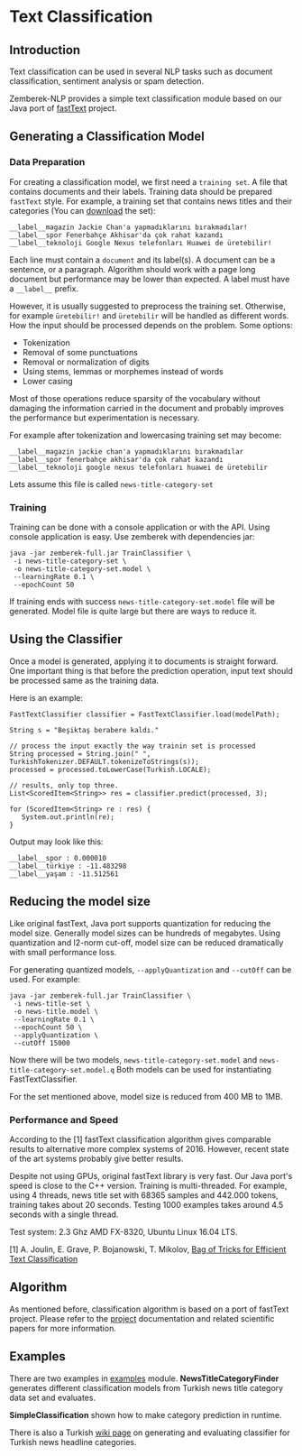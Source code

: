 Text Classification
============

## Introduction

Text classification can be used in several NLP tasks such as document classification, sentiment analysis or spam detection.   

Zemberek-NLP provides a simple text classification module based on our Java port of [fastText](https://fasttext.cc/) project.

## Generating a Classification Model 

### Data Preparation

For creating a classification model, we first need a `training set`. A file that contains documents and their labels.
Training data should be prepared `fastText` style. For example, a training set that contains news
titles and their categories (You can [download](https://drive.google.com/drive/folders/1JBPExAeRctAXL2oGW2U6CbqfwIJ84BG7) the set):

    __label__magazin Jackie Chan'a yapmadıklarını bırakmadılar!
    __label__spor Fenerbahçe Akhisar'da çok rahat kazandı    
    __label__teknoloji Google Nexus telefonları Huawei de üretebilir!    

Each line must contain a `document` and its label(s). A document can be a sentence, or a paragraph. Algorithm should work
with a page long document but performance may be lower than expected. A label must have a `__label__` prefix.  

However, it is usually suggested to preprocess the training set. Otherwise, for example `üretebilir!` and `üretebilir`
 will be handled as different words. How the input should be processed depends on the problem. Some options: 
 * Tokenization
 * Removal of some punctuations
 * Removal or normalization of digits
 * Using stems, lemmas or morphemes instead of words
 * Lower casing 
 
 Most of those operations reduce sparsity of the vocabulary without damaging the information carried 
 in the document and probably improves the performance but experimentation is necessary.
 
 For example after tokenization and lowercasing training set may become:
 
    __label__magazin jackie chan'a yapmadıklarını bırakmadılar
    __label__spor fenerbahçe akhisar'da çok rahat kazandı
    __label__teknoloji google nexus telefonları huawei de üretebilir
 
 Lets assume this file is called `news-title-category-set`

### Training

Training can be done with a console application or with the API. Using console application is easy.
Use zemberek with dependencies jar: 

    java -jar zemberek-full.jar TrainClassifier \ 
     -i news-title-category-set \
     -o news-title-category-set.model \
     --learningRate 0.1 \
     --epochCount 50 
   
If training ends with success `news-title-category-set.model` file will be generated. Model file is quite large
but there are ways to reduce it.  

## Using the Classifier

Once a model is generated, applying it to documents is straight forward. One important thing is that
 before the prediction operation, input text should be processed same as the training data.  

Here is an example:

    FastTextClassifier classifier = FastTextClassifier.load(modelPath);

    String s = "Beşiktaş berabere kaldı."
    
    // process the input exactly the way trainin set is processed
    String processed = String.join(" ", TurkishTokenizer.DEFAULT.tokenizeToStrings(s));
    processed = processed.toLowerCase(Turkish.LOCALE);
    
    // results, only top three.
    List<ScoredItem<String>> res = classifier.predict(processed, 3);
    
    for (ScoredItem<String> re : res) {
       System.out.println(re);
    }   

Output may look like this:

    __label__spor : 0.000010
    __label__türkiye : -11.483298
    __label__yaşam : -11.512561
    
## Reducing the model size
    
Like original fastText, Java port supports quantization for reducing the model size. Generally model
sizes can be hundreds of megabytes. Using quantization and l2-norm cut-off, model size can be reduced
dramatically with small performance loss.

For generating quantized models, `--applyQuantization` and `--cutOff` can be used. For example: 

    java -jar zemberek-full.jar TrainClassifier \ 
     -i news-title-set \
     -o news-title.model \
     --learningRate 0.1 \
     --epochCount 50 \
     --applyQuantization \
     --cutOff 15000

Now there will be two models, `news-title-category-set.model` and `news-title-category-set.model.q` 
Both models can be used for instantiating FastTextClassifier.

For the set mentioned above, model size is reduced from 400 MB to 1MB.

### Performance and Speed

According to the [1] fastText classification algorithm gives comparable results to alternative
more complex systems of 2016. However, recent state of the art systems probably give better results. 

Despite not using GPUs, original fastText library is very fast. Our Java port's speed is close to the C++ version. Training is multi-threaded. 
For example, using 4 threads, news title set with 68365 samples and 442.000 tokens, training takes 
about 20 seconds. Testing 1000 examples takes around 4.5 seconds with a single thread.

Test system: 2.3 Ghz AMD FX-8320, Ubuntu Linux 16.04 LTS.

[1] A. Joulin, E. Grave, P. Bojanowski, T. Mikolov,
 [Bag of Tricks for Efficient Text Classification](https://arxiv.org/abs/1607.01759)

## Algorithm

As mentioned before, classification algorithm is based on a port of fastText project.
Please refer to the [project](https://fasttext.cc/) documentation and related scientific papers for more information. 

## Examples

There are two examples in [examples](https://github.com/ahmetaa/zemberek-nlp/tree/master/examples/src/main/java/zemberek/examples/classification) module.
**NewsTitleCategoryFinder** generates different classification models from Turkish news title category
 data set and evaluates.
 
 **SimpleClassification** shown how to make category prediction in runtime.
 
 There is also a Turkish [wiki page](https://github.com/ahmetaa/zemberek-nlp/wiki/Zemberek-NLP-ile-Metin-S%C4%B1n%C4%B1fland%C4%B1rma)
  on generating and evaluating classifier for Turkish news headline categories.  
